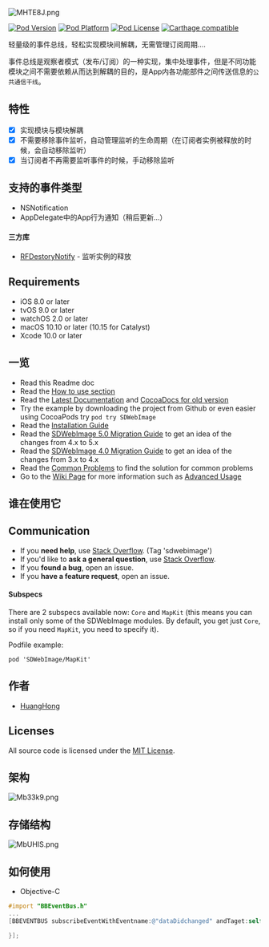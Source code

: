 ![MHTE8J.png](https://s2.ax1x.com/2019/11/23/MHTE8J.png)

[![Pod Version](http://img.shields.io/cocoapods/v/SDWebImage.svg?style=flat)](http://cocoadocs.org/docsets/SDWebImage/)
[![Pod Platform](http://img.shields.io/cocoapods/p/SDWebImage.svg?style=flat)](http://cocoadocs.org/docsets/SDWebImage/)
[![Pod License](http://img.shields.io/cocoapods/l/SDWebImage.svg?style=flat)](https://www.apache.org/licenses/LICENSE-2.0.html)
[![Carthage compatible](https://img.shields.io/badge/Carthage-compatible-brightgreen.svg)]()

轻量级的事件总线，轻松实现模块间解耦，无需管理订阅周期....

事件总线是观察者模式（发布/订阅）的一种实现，集中处理事件，但是不同功能模块之间不需要依赖从而达到解耦的目的，是App内各功能部件之间传送信息的`公共通信干线`。

## 特性

- [x] 实现模块与模块解耦
- [x] 不需要移除事件监听，自动管理监听的生命周期（在订阅者实例被释放的时候，会自动移除监听）
- [x] 当订阅者不再需要监听事件的时候，手动移除监听

## 支持的事件类型

- NSNotification
- AppDelegate中的App行为通知（稍后更新...）

#### 三方库
- [RFDestoryNotify](https://github.com/refusebt/RFDestoryNotify) - 监听实例的释放

## Requirements

- iOS 8.0 or later
- tvOS 9.0 or later
- watchOS 2.0 or later
- macOS 10.10 or later (10.15 for Catalyst)
- Xcode 10.0 or later

## 一览

- Read this Readme doc
- Read the [How to use section](https://github.com/SDWebImage/SDWebImage#how-to-use)
- Read the [Latest Documentation](https://sdwebimage.github.io/) and [CocoaDocs for old version](http://cocoadocs.org/docsets/SDWebImage/)
- Try the example by downloading the project from Github or even easier using CocoaPods try `pod try SDWebImage`
- Read the [Installation Guide](https://github.com/SDWebImage/SDWebImage/wiki/Installation-Guide)
- Read the [SDWebImage 5.0 Migration Guide](https://github.com/SDWebImage/SDWebImage/blob/master/Docs/SDWebImage-5.0-Migration-guide.md) to get an idea of the changes from 4.x to 5.x
- Read the [SDWebImage 4.0 Migration Guide](https://github.com/SDWebImage/SDWebImage/blob/master/Docs/SDWebImage-4.0-Migration-guide.md) to get an idea of the changes from 3.x to 4.x
- Read the [Common Problems](https://github.com/SDWebImage/SDWebImage/wiki/Common-Problems) to find the solution for common problems 
- Go to the [Wiki Page](https://github.com/SDWebImage/SDWebImage/wiki) for more information such as [Advanced Usage](https://github.com/SDWebImage/SDWebImage/wiki/Advanced-Usage)

## 谁在使用它


## Communication

- If you **need help**, use [Stack Overflow](http://stackoverflow.com/questions/tagged/sdwebimage). (Tag 'sdwebimage')
- If you'd like to **ask a general question**, use [Stack Overflow](http://stackoverflow.com/questions/tagged/sdwebimage).
- If you **found a bug**, open an issue.
- If you **have a feature request**, open an issue.


#### Subspecs

There are 2 subspecs available now: `Core` and `MapKit` (this means you can install only some of the SDWebImage modules. By default, you get just `Core`, so if you need `MapKit`, you need to specify it). 

Podfile example:

```
pod 'SDWebImage/MapKit'
```

## 作者
- [HuangHong](https://github.com/BBC6BAE9)

## Licenses

All source code is licensed under the [MIT License]().

## 架构

![Mb33k9.png](https://s2.ax1x.com/2019/11/23/Mb33k9.png)

## 存储结构

![MbUHIS.png](https://s2.ax1x.com/2019/11/23/MbUHIS.png)


## 如何使用

* Objective-C

```objective-c
#import "BBEventBus.h"
...
[BBEVENTBUS subscribeEventWithEventname:@"dataDidchanged" andTaget:self handler:^(NSString * _Nonnull eventName, id  _Nonnull object) {

}];
```
